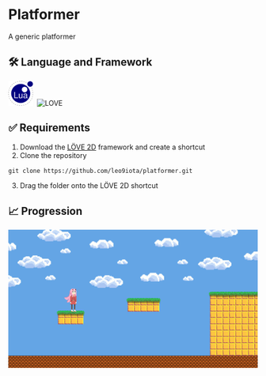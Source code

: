 # Platformer

A generic platformer

## 🛠️ Language and Framework
<div>
    <img src="https://github.com/devicons/devicon/blob/master/icons/lua/lua-original-wordmark.svg" title="Lua" alt="Lua" width="50" height="50" />&nbsp;
    <img src="https://love2d.org/favicon.ico" title="LOVE" alt="LOVE" width="50" height="50" />&nbsp;
<div>

## ✅ Requirements

1. Download the [LÖVE 2D](https://love2d.org/) framework and create a shortcut
2. Clone the repository

```shell
git clone https://github.com/leo9iota/platformer.git
```

3. Drag the folder onto the LÖVE 2D shortcut

## 📈 Progression

<div>
    <img src="assets/images/progress-17-04-2023.png" title="Progression" alt="Progression" />
<div>